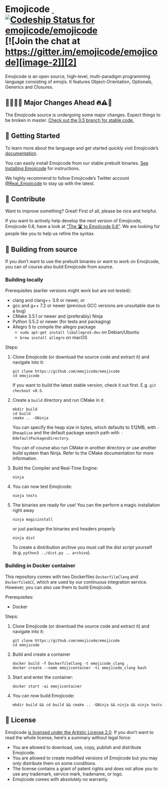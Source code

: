 # Emojicode [ ![Codeship Status for emojicode/emojicode][image-1]][1] [![Join the chat at https://gitter.im/emojicode/emojicode][image-2]][2]

Emojicode is an open source, high-level, multi-paradigm
programming language consisting of emojis. It features Object-Orientation, Optionals, Generics and Closures.

## 👩‍🔬💥💡 Major Changes Ahead 🔥⚠️🚱

The Emojicode source is undergoing some major changes. Expect things to be broken in master. [Check out the 0.5 branch for stable code.][3]

## 🏁 Getting Started

To learn more about the language and get started quickly visit Emojicode’s [documentation][4].

You can easily install Emojicode from our stable prebuilt binaries. [See Installing Emojicode][5] for instructions.

We highly recommend to follow Emojicode’s Twitter account [@Real\_Emojicode][6] to stay up with the latest.

## 📝 Contribute

Want to improve something? Great! First of all, please be nice and helpful.

If you want to actively help develop the next version of Emojicode, Emojicode 0.6, have a look at [“The 🛣 to Emojicode 0.6”][7]. We are looking for people like you to help us refine the syntax.

## 🔨 Building from source

If you don’t want to use the prebuilt binaries or want to work on Emojicode, you
can of course also build Emojicode from source.

### Building locally

Prerequisites (earlier versions might work but are not tested):

- clang and clang++ 3.9 or newer, or
- gcc and g++ 7.2 or newer (previous GCC versions are unsuitable due to a bug)
- CMake 3.5.1 or newer and (preferably) Ninja
- Python 3.5.2 or newer (for tests and packaging)
- Allegro 5 to compile the allegro package
  - `sudo apt-get install liballegro5-dev` on Debian/Ubuntu
  - `brew install allegro` on macOS

Steps:

1. Clone Emojicode (or download the source code and extract it) and navigate
  into it:

   ```
   git clone https://github.com/emojicode/emojicode
   cd emojicode
   ```

   If you want to build the latest stable version, check it out first. E.g.
   `git checkout v0.5`.

2. Create a `build` directory and run CMake in it:

   ```
   mkdir build
   cd build
   cmake .. -GNinja
   ```

   You can specify the heap size in bytes, which defaults to 512MB, with
   `-DheapSize` and the default package search path with
   `-DdefaultPackagesDirectory`.

   You can of course also run CMake in another directory or use another build
   system than Ninja. Refer to the CMake documentation for more information.

3. Build the Compiler and Real-Time Engine:

   ```
   ninja
   ```

4. You can now test Emojicode:

   ```
   ninja tests
   ```

5. The binaries are ready for use!
   You can the perform a magic installation right away

   ```
   ninja magicinstall
   ```

   or just package the binaries and headers properly

   ```
   ninja dist
   ```

   To create a distribution archive you must call the dist script yourself
   (e.g. `python3 ../dist.py .. archive`).

### Building in Docker container

This repository comes with two Dockerfiles `DockerfileClang` and
`DockerfileGCC`, which are used by our continuous integration service. However,
you can also use them to build Emojicode.

Prerequisites:
- Docker

Steps:

1. Clone Emojicode (or download the source code and extract it) and navigate
  into it:

   ```
   git clone https://github.com/emojicode/emojicode
   cd emojicode
   ```
2. Build and create a container

   ```
   docker build -f DockerfileClang -t emojicode_clang .
   docker create --name emojicontainer -ti emojicode_clang bash
   ```

3. Start and enter the container:

   ```
   docker start -ai emojicontainer
   ```

4. You can now build Emojicode:

   ```
   mkdir build && cd build && cmake .. -GNinja && ninja && ninja tests
   ```

## 📃 License

Emojicode [is licensed under the Artistic License 2.0][8].
If you don’t want to read the whole license, here’s a summary without legal force:

- You are allowed to download, use, copy, publish and distribute Emojicode.
- You are allowed to create modified versions of Emojicode but you may only distribute them on some conditions.
-  The license contains a grant of patent rights and does not allow you to use any trademark, service mark, tradename, or logo.
- Emojicode comes with absolutely no warranty.

[1]:	https://app.codeship.com/projects/209932
[2]:	https://gitter.im/emojicode/emojicode?utm_source=badge&utm_medium=badge&utm_campaign=pr-badge&utm_content=badge
[3]:	https://github.com/emojicode/emojicode/tree/emojicode-0.5
[4]:	http://www.emojicode.org/docs
[5]:	http://www.emojicode.org/docs/guides/install.html
[6]:	https://twitter.com/Real_Emojicode
[7]:	https://github.com/emojicode/emojicode/blob/master/0.6.md#help-improving-emojicodes-syntax-
[8]:	LICENSE

[image-1]:	https://app.codeship.com/projects/edbc3220-f394-0134-fad2-66135ababc06/status?branch=master
[image-2]:	https://badges.gitter.im/emojicode/emojicode.svg
